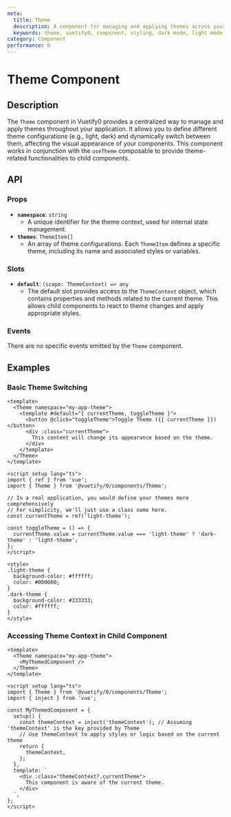 ```yaml
---
meta:
  title: Theme
  description: A component for managing and applying themes across your Vuetify0 application.
  keywords: theme, vuetify0, component, styling, dark mode, light mode
category: Component
performance: 0
---
```


# Theme Component

## Description

The `Theme` component in Vuetify0 provides a centralized way to manage and apply themes throughout your application. It allows you to define different theme configurations (e.g., light, dark) and dynamically switch between them, affecting the visual appearance of your components. This component works in conjunction with the `useTheme` composable to provide theme-related functionalities to child components.

## API

### Props

- **`namespace`**: `string`
  - A unique identifier for the theme context, used for internal state management.
- **`themes`**: `ThemeItem[]`
  - An array of theme configurations. Each `ThemeItem` defines a specific theme, including its name and associated styles or variables.

### Slots

- **`default`**: `(scope: ThemeContext) => any`
  - The default slot provides access to the `ThemeContext` object, which contains properties and methods related to the current theme. This allows child components to react to theme changes and apply appropriate styles.

### Events

There are no specific events emitted by the `Theme` component.

## Examples

### Basic Theme Switching

```vue
<template>
  <Theme namespace="my-app-theme">
    <template #default="{ currentTheme, toggleTheme }">
      <button @click="toggleTheme">Toggle Theme ({{ currentTheme }})</button>
      <div :class="currentTheme">
        This content will change its appearance based on the theme.
      </div>
    </template>
  </Theme>
</template>

<script setup lang="ts">
import { ref } from 'vue';
import { Theme } from '@vuetify/0/components/Theme';

// In a real application, you would define your themes more comprehensively
// For simplicity, we'll just use a class name here.
const currentTheme = ref('light-theme');

const toggleTheme = () => {
  currentTheme.value = currentTheme.value === 'light-theme' ? 'dark-theme' : 'light-theme';
};
</script>

<style>
.light-theme {
  background-color: #ffffff;
  color: #000000;
}
.dark-theme {
  background-color: #333333;
  color: #ffffff;
}
</style>
```

### Accessing Theme Context in Child Component

```vue
<template>
  <Theme namespace="my-app-theme">
    <MyThemedComponent />
  </Theme>
</template>

<script setup lang="ts">
import { Theme } from '@vuetify/0/components/Theme';
import { inject } from 'vue';

const MyThemedComponent = {
  setup() {
    const themeContext = inject('themeContext'); // Assuming 'themeContext' is the key provided by Theme
    // Use themeContext to apply styles or logic based on the current theme
    return {
      themeContext,
    };
  },
  template: `
    <div :class="themeContext?.currentTheme">
      This component is aware of the current theme.
    </div>
  `,
};
</script>
```

